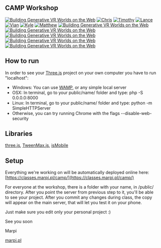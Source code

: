 ## CAMP Workshop

[![Building Generative VR Worlds on the Web](/thumbs/index.jpg "Building Generative VR Worlds on the Web")](http://classes.marpi.pl/camp/)
[![Chris](/thumbs/chris.jpg "Chris")](http://classes.marpi.pl/camp/public/chris)
[![Timothy](/thumbs/timothy.jpg "Timothy")](http://classes.marpi.pl/camp/public/timothy)
[![Lance](/thumbs/lance.jpg "Lance")](http://classes.marpi.pl/camp/public/lance)
[![Vian](/thumbs/vian.jpg "Vian")](http://classes.marpi.pl/camp/public/vian)
[![Kyle](/thumbs/kyle.jpg "Kyle")](http://classes.marpi.pl/camp/public/kyle)
[![Matthew](/thumbs/matthew_w_diamonds.jpg "Matthew")](http://classes.marpi.pl/camp/public/matthew_w/diamonds.html)
[![Building Generative VR Worlds on the Web](/thumbs/audio_reactive.jpg "Building Generative VR Worlds on the Web")](http://classes.marpi.pl/camp/audio_reactive.html)
[![Building Generative VR Worlds on the Web](/thumbs/pyramid.jpg "Building Generative VR Worlds on the Web")](http://classes.marpi.pl/camp/pyramid.html)
[![Building Generative VR Worlds on the Web](/thumbs/diamonds.jpg "Building Generative VR Worlds on the Web")](http://classes.marpi.pl/camp/diamonds.html)
[![Building Generative VR Worlds on the Web](/thumbs/pretzel.jpg "Building Generative VR Worlds on the Web")](http://classes.marpi.pl/camp/pretzel.html)
[![Building Generative VR Worlds on the Web](/thumbs/class.jpg "Building Generative VR Worlds on the Web")](http://classes.marpi.pl/camp/class.html)

How to run
-------

In order to see your [Three.js](http://threejs.org) project on your own computer you have to run "localhost":

- Windows: You can use [WAMP](http://www.wampserver.com/en/), or any simple local server
- OSX: In terminal, go to your public/name/ folder and type: php -S 0.0.0.0:8000
- Linux: In terminal, go to your public/name/ folder and type: python -m SimpleHTTPServer
- Otherwise, you can try running Chrome with the flags --disable-web-security

Libraries
-------

[three.js](https://github.com/mrdoob/three.js/), [TweenMax.js](https://greensock.com/tweenmax), [isMobile](https://github.com/kaimallea/isMobile)

Setup
-------

Everything we're working on will be automatically deployed online here: [https://classes.marpi.pl/camp/](https://classes.marpi.pl/camp/)

For everyone at the workshop, there is a folder with your name, in /public/ directory. After you point the server from previous step to it, you'll be able to see your project. After you commit any changes during class, the copy will appear on the main server, that will let you test it on your phone. 

Just make sure you edit only your personal project :)

See you soon  

Marpi  

[marpi.pl](https://marpi.pl)